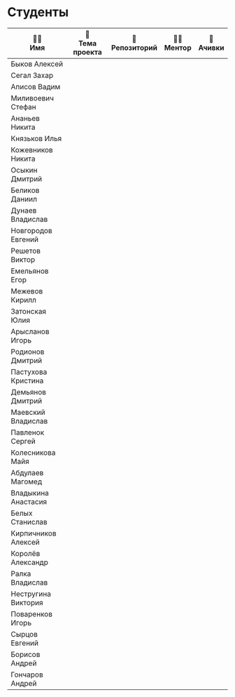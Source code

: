 # Студенты 

|🧑‍🎓<br>Имя|📱<br>Тема проекта|📖<br>Репозиторий|🧑‍🏫<br>Ментор|🏅<br>Ачивки|
|---|---|---|---|---|
|Быков Алексей|||||
|Сегал Захар|||||
|Аписов Вадим|||||
|Миливоевич Стефан|||||
|Ананьев Никита|||||
|Князьков Илья|||||
|Кожевников Никита|||||
|Осыкин Дмитрий|||||
|Беликов Даниил|||||
|Дунаев Владислав|||||
|Новгородов Евгений|||||
|Решетов Виктор|||||
|Емельянов Егор|||||
|Межевов Кирилл|||||
|Затонская Юлия|||||
|Арысланов Игорь|||||
|Родионов Дмитрий|||||
|Пастухова Кристина|||||
|Демьянов Дмитрий|||||
|Маевский Владислав|||||
|Павленок Сергей|||||
|Колесникова Майя|||||
|Абдулаев Магомед|||||
|Владыкина Анастасия|||||
|Белых Станислав|||||
|Кирпичников Алексей|||||
|Королёв Александр|||||
|Ралка Владислав|||||
|Нестругина Виктория|||||
|Поваренков Игорь|||||
|Сырцов Евгений|||||
|Борисов Андрей|||||
|Гончаров Андрей|||||

